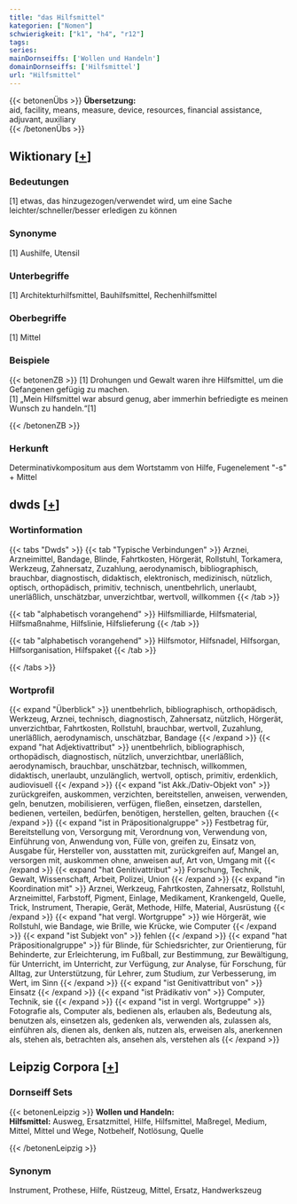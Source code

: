 ```yaml
---
title: "das Hilfsmittel"
kategorien: ["Nomen"]
schwierigkeit: ["k1", "h4", "r12"]
tags:
series:
mainDornseiffs: ['Wollen und Handeln']
domainDornseiffs: ['Hilfsmittel']
url: "Hilfsmittel"
---
```


{{< betonenÜbs >}}
**Übersetzung:**  
aid, facility, means, measure, device, resources, financial assistance, adjuvant, auxiliary  
{{< /betonenÜbs >}}

## Wiktionary [[+](https://de.wiktionary.org/wiki/Hilfsmittel)]

### Bedeutungen
[1] etwas, das hinzugezogen/verwendet wird, um eine Sache leichter/schneller/besser erledigen zu können  

### Synonyme
[1] Aushilfe, Utensil  

### Unterbegriffe
[1] Architekturhilfsmittel, Bauhilfsmittel, Rechenhilfsmittel  

### Oberbegriffe
[1] Mittel  

### Beispiele
{{< betonenZB >}}
[1] Drohungen und Gewalt waren ihre Hilfsmittel, um die Gefangenen gefügig zu machen.  
[1] „Mein Hilfsmittel war absurd genug, aber immerhin befriedigte es meinen Wunsch zu handeln.“[1]  

{{< /betonenZB >}}
### Herkunft
Determinativkompositum aus dem Wortstamm von Hilfe, Fugenelement "-s" + Mittel  



## dwds [[+](https://www.dwds.de/wb/Hilfsmittel)]

### Wortinformation
{{< tabs "Dwds" >}}
{{< tab "Typische Verbindungen" >}}
Arznei, Arzneimittel, Bandage, Blinde, Fahrtkosten, Hörgerät, Rollstuhl, Torkamera, Werkzeug, Zahnersatz, Zuzahlung, aerodynamisch, bibliographisch, brauchbar, diagnostisch, didaktisch, elektronisch, medizinisch, nützlich, optisch, orthopädisch, primitiv, technisch, unentbehrlich, unerlaubt, unerläßlich, unschätzbar, unverzichtbar, wertvoll, willkommen
{{< /tab >}}

{{< tab "alphabetisch vorangehend" >}}
Hilfsmilliarde, Hilfsmaterial, Hilfsmaßnahme, Hilfslinie, Hilfslieferung
{{< /tab >}}

{{< tab "alphabetisch vorangehend" >}}
Hilfsmotor, Hilfsnadel, Hilfsorgan, Hilfsorganisation, Hilfspaket
{{< /tab >}}

{{< /tabs >}}

### Wortprofil
{{< expand "Überblick" >}} unentbehrlich, bibliographisch, orthopädisch, Werkzeug, Arznei, technisch, diagnostisch, Zahnersatz, nützlich, Hörgerät, unverzichtbar, Fahrtkosten, Rollstuhl, brauchbar, wertvoll, Zuzahlung, unerläßlich, aerodynamisch, unschätzbar, Bandage {{< /expand >}}
{{< expand "hat Adjektivattribut" >}} unentbehrlich, bibliographisch, orthopädisch, diagnostisch, nützlich, unverzichtbar, unerläßlich, aerodynamisch, brauchbar, unschätzbar, technisch, willkommen, didaktisch, unerlaubt, unzulänglich, wertvoll, optisch, primitiv, erdenklich, audiovisuell {{< /expand >}}
{{< expand "ist Akk./Dativ-Objekt von" >}} zurückgreifen, auskommen, verzichten, bereitstellen, anweisen, verwenden, geln, benutzen, mobilisieren, verfügen, fließen, einsetzen, darstellen, bedienen, verteilen, bedürfen, benötigen, herstellen, gelten, brauchen {{< /expand >}}
{{< expand "ist in Präpositionalgruppe" >}} Festbetrag für, Bereitstellung von, Versorgung mit, Verordnung von, Verwendung von, Einführung von, Anwendung von, Fülle von, greifen zu, Einsatz von, Ausgabe für, Hersteller von, ausstatten mit, zurückgreifen auf, Mangel an, versorgen mit, auskommen ohne, anweisen auf, Art von, Umgang mit {{< /expand >}}
{{< expand "hat Genitivattribut" >}} Forschung, Technik, Gewalt, Wissenschaft, Arbeit, Polizei, Union {{< /expand >}}
{{< expand "in Koordination mit" >}} Arznei, Werkzeug, Fahrtkosten, Zahnersatz, Rollstuhl, Arzneimittel, Farbstoff, Pigment, Einlage, Medikament, Krankengeld, Quelle, Trick, Instrument, Therapie, Gerät, Methode, Hilfe, Material, Ausrüstung {{< /expand >}}
{{< expand "hat vergl. Wortgruppe" >}} wie Hörgerät, wie Rollstuhl, wie Bandage, wie Brille, wie Krücke, wie Computer {{< /expand >}}
{{< expand "ist Subjekt von" >}} fehlen {{< /expand >}}
{{< expand "hat Präpositionalgruppe" >}} für Blinde, für Schiedsrichter, zur Orientierung, für Behinderte, zur Erleichterung, im Fußball, zur Bestimmung, zur Bewältigung, für Unterricht, im Unterricht, zur Verfügung, zur Analyse, für Forschung, für Alltag, zur Unterstützung, für Lehrer, zum Studium, zur Verbesserung, im Wert, im Sinn {{< /expand >}}
{{< expand "ist Genitivattribut von" >}} Einsatz {{< /expand >}}
{{< expand "ist Prädikativ von" >}} Computer, Technik, sie {{< /expand >}}
{{< expand "ist in vergl. Wortgruppe" >}} Fotografie als, Computer als, bedienen als, erlauben als, Bedeutung als, benutzen als, einsetzen als, gedenken als, verwenden als, zulassen als, einführen als, dienen als, denken als, nutzen als, erweisen als, anerkennen als, stehen als, betrachten als, ansehen als, verstehen als {{< /expand >}}

## Leipzig Corpora [[+](https://corpora.uni-leipzig.de/en/res?word=Hilfsmittel&corpusId=deu_newscrawl-public_2018)]

### Dornseiff Sets
{{< betonenLeipzig >}}
**Wollen und Handeln:**  
**Hilfsmittel:** Ausweg, Ersatzmittel, Hilfe, Hilfsmittel, Maßregel, Medium, Mittel, Mittel und Wege, Notbehelf, Notlösung, Quelle  

{{< /betonenLeipzig >}}

### Synonym
Instrument, Prothese, Hilfe, Rüstzeug, Mittel, Ersatz, Handwerkszeug

